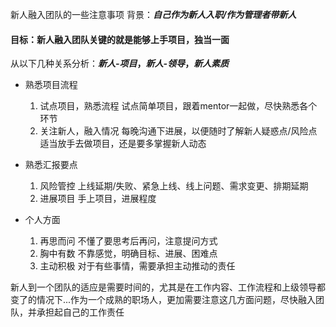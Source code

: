 
新人融入团队的一些注意事项
背景：***自己作为新人入职/作为管理者带新人***

#### 目标：新人融入团队关键的就是能够上手项目，独当一面
从以下几种关系分析：***新人-项目*，*新人-领导*，*新人素质***

 - 熟悉项目流程
      1. 试点项目，熟悉流程
           试点简单项目，跟着mentor一起做，尽快熟悉各个环节
      2. 关注新人，融入情况
           每晚沟通下进展，以便随时了解新人疑惑点/风险点
           适当放手去做项目，还是要多掌握新人动态

- 熟悉汇报要点
   1. 风险管控
       上线延期/失败、紧急上线、线上问题、需求变更、排期延期
   2. 进展项目
       手上项目，进展程度

- 个人方面
   1. 再思而问
       不懂了要思考后再问，注意提问方式
   2.  胸中有数
      不靠感觉，明确目标、进展、困难点
   3. 主动积极
       对于有些事情，需要承担主动推动的责任

新人到一个团队的适应是需要时间的，尤其是在工作内容、工作流程和上级领导都变了的情况下...作为一个成熟的职场人，更加需要注意这几方面问题，尽快融入团队，并承担起自己的工作责任
<!--stackedit_data:
eyJoaXN0b3J5IjpbMjE0MTEwNTM4MSwxNzU3NDY2NjcyXX0=
-->